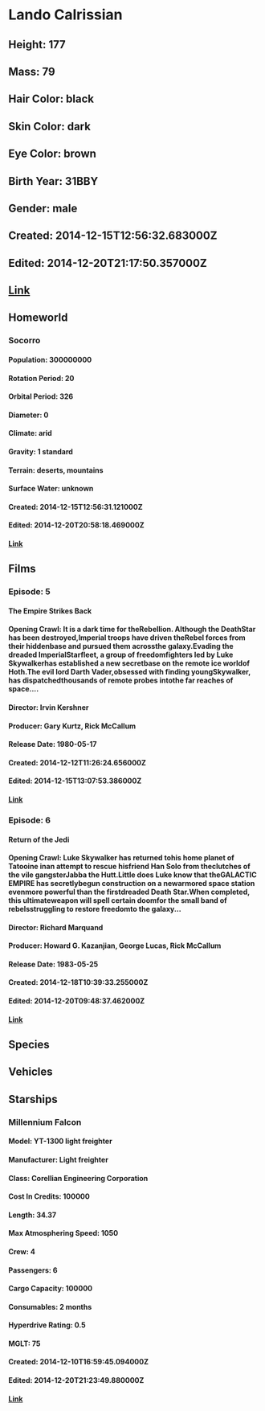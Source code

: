 # Lando Calrissian
## Height: 177
## Mass: 79
## Hair Color: black
## Skin Color: dark
## Eye Color: brown
## Birth Year: 31BBY
## Gender: male
## Created: 2014-12-15T12:56:32.683000Z
## Edited: 2014-12-20T21:17:50.357000Z
## [Link](https://swapi.dev/api/people/25/)
## Homeworld
### Socorro
#### Population: 300000000
#### Rotation Period: 20
#### Orbital Period: 326
#### Diameter: 0
#### Climate: arid
#### Gravity: 1 standard
#### Terrain: deserts, mountains
#### Surface Water: unknown
#### Created: 2014-12-15T12:56:31.121000Z
#### Edited: 2014-12-20T20:58:18.469000Z
#### [Link](https://swapi.dev/api/planets/30/)
## Films
### Episode: 5
#### The Empire Strikes Back
#### Opening Crawl: It is a dark time for theRebellion. Although the DeathStar has been destroyed,Imperial troops have driven theRebel forces from their hiddenbase and pursued them acrossthe galaxy.Evading the dreaded ImperialStarfleet, a group of freedomfighters led by Luke Skywalkerhas established a new secretbase on the remote ice worldof Hoth.The evil lord Darth Vader,obsessed with finding youngSkywalker, has dispatchedthousands of remote probes intothe far reaches of space....
#### Director: Irvin Kershner
#### Producer: Gary Kurtz, Rick McCallum
#### Release Date: 1980-05-17
#### Created: 2014-12-12T11:26:24.656000Z
#### Edited: 2014-12-15T13:07:53.386000Z
#### [Link](https://swapi.dev/api/films/2/)
### Episode: 6
#### Return of the Jedi
#### Opening Crawl: Luke Skywalker has returned tohis home planet of Tatooine inan attempt to rescue hisfriend Han Solo from theclutches of the vile gangsterJabba the Hutt.Little does Luke know that theGALACTIC EMPIRE has secretlybegun construction on a newarmored space station evenmore powerful than the firstdreaded Death Star.When completed, this ultimateweapon will spell certain doomfor the small band of rebelsstruggling to restore freedomto the galaxy...
#### Director: Richard Marquand
#### Producer: Howard G. Kazanjian, George Lucas, Rick McCallum
#### Release Date: 1983-05-25
#### Created: 2014-12-18T10:39:33.255000Z
#### Edited: 2014-12-20T09:48:37.462000Z
#### [Link](https://swapi.dev/api/films/3/)
## Species
## Vehicles
## Starships
### Millennium Falcon
#### Model: YT-1300 light freighter
#### Manufacturer: Light freighter
#### Class: Corellian Engineering Corporation
#### Cost In Credits: 100000
#### Length: 34.37
#### Max Atmosphering Speed: 1050
#### Crew: 4
#### Passengers: 6
#### Cargo Capacity: 100000
#### Consumables: 2 months
#### Hyperdrive Rating: 0.5
#### MGLT: 75
#### Created: 2014-12-10T16:59:45.094000Z
#### Edited: 2014-12-20T21:23:49.880000Z
#### [Link](https://swapi.dev/api/starships/10/)